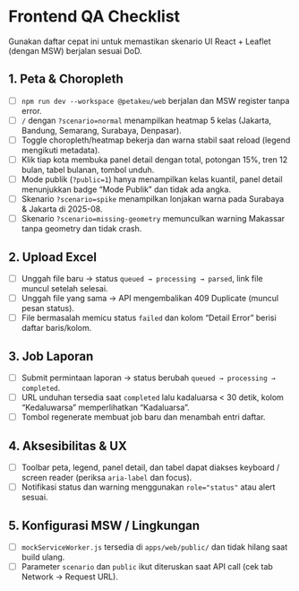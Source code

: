 # Frontend QA Checklist

Gunakan daftar cepat ini untuk memastikan skenario UI React + Leaflet (dengan MSW) berjalan sesuai DoD.

## 1. Peta & Choropleth
- [ ] `npm run dev --workspace @petakeu/web` berjalan dan MSW register tanpa error.
- [ ] `/` dengan `?scenario=normal` menampilkan heatmap 5 kelas (Jakarta, Bandung, Semarang, Surabaya, Denpasar).
- [ ] Toggle choropleth/heatmap bekerja dan warna stabil saat reload (legend mengikuti metadata).
- [ ] Klik tiap kota membuka panel detail dengan total, potongan 15%, tren 12 bulan, tabel bulanan, tombol unduh.
- [ ] Mode publik (`?public=1`) hanya menampilkan kelas kuantil, panel detail menunjukkan badge “Mode Publik” dan tidak ada angka.
- [ ] Skenario `?scenario=spike` menampilkan lonjakan warna pada Surabaya & Jakarta di 2025-08.
- [ ] Skenario `?scenario=missing-geometry` memunculkan warning Makassar tanpa geometry dan tidak crash.

## 2. Upload Excel
- [ ] Unggah file baru → status `queued → processing → parsed`, link file muncul setelah selesai.
- [ ] Unggah file yang sama → API mengembalikan 409 Duplicate (muncul pesan status).
- [ ] File bermasalah memicu status `failed` dan kolom “Detail Error” berisi daftar baris/kolom.

## 3. Job Laporan
- [ ] Submit permintaan laporan → status berubah `queued → processing → completed`.
- [ ] URL unduhan tersedia saat `completed` lalu kadaluarsa < 30 detik, kolom “Kedaluwarsa” memperlihatkan “Kadaluarsa”.
- [ ] Tombol regenerate membuat job baru dan menambah entri daftar.

## 4. Aksesibilitas & UX
- [ ] Toolbar peta, legend, panel detail, dan tabel dapat diakses keyboard / screen reader (periksa `aria-label` dan focus).
- [ ] Notifikasi status dan warning menggunakan `role="status"` atau alert sesuai.

## 5. Konfigurasi MSW / Lingkungan
- [ ] `mockServiceWorker.js` tersedia di `apps/web/public/` dan tidak hilang saat build ulang.
- [ ] Parameter `scenario` dan `public` ikut diteruskan saat API call (cek tab Network → Request URL).
